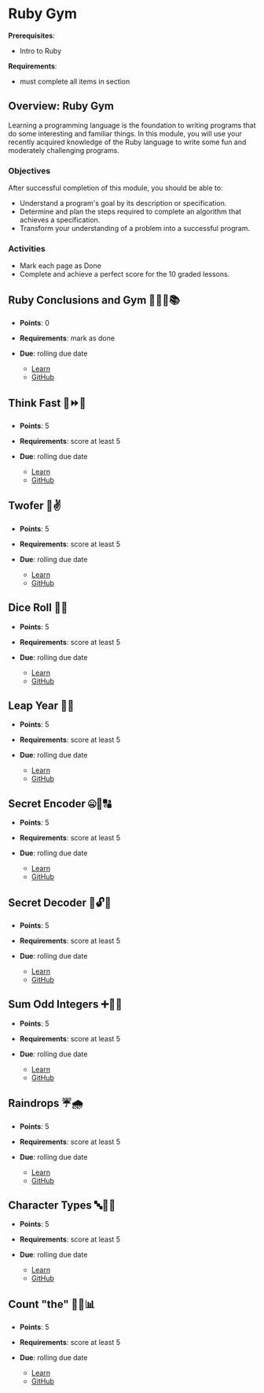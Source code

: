 # Ruby Gym

**Prerequisites**: 
- Intro to Ruby

**Requirements**:
- must complete all items in section

## Overview: Ruby Gym
Learning a programming language is the foundation to writing programs that do some interesting and familiar things. In this module, you will use your recently acquired knowledge of the Ruby language to write some fun and moderately challenging programs.

### Objectives
After successful completion of this module, you should be able to:

- Understand a program's goal by its description or specification.
- Determine and plan the steps required to complete an algorithm that achieves a specification.
- Transform your understanding of a problem into a successful program.

### Activities
- Mark each page as Done
- Complete and achieve a perfect score for the 10 graded lessons.

## Ruby Conclusions and Gym 💎🏋️‍♂️📚
- **Points**: 0
- **Requirements**: mark as done
- **Due**: rolling due date

  - [Learn](https://learn.firstdraft.com/lessons/20)
  - [GitHub](https://github.com/appdev-lessons/ruby-intro-conclusions-and-gym)

## Think Fast 🧠⏩💭
- **Points**: 5
- **Requirements**: score at least 5
- **Due**: rolling due date

  - [Learn](https://learn.firstdraft.com/lessons/82)
  - [GitHub](https://github.com/appdev-lessons/ruby-gym-think-fast)

## Twofer 🤝✌️
- **Points**: 5
- **Requirements**: score at least 5
- **Due**: rolling due date

  - [Learn](https://learn.firstdraft.com/lessons/83)
  - [GitHub](https://github.com/appdev-lessons/ruby-gym-twofer)

## Dice Roll 🎲🔄
- **Points**: 5
- **Requirements**: score at least 5
- **Due**: rolling due date

  - [Learn](https://learn.firstdraft.com/lessons/84)
  - [GitHub](https://github.com/appdev-lessons/ruby-gym-dice-roll)

## Leap Year 🦘📅
- **Points**: 5
- **Requirements**: score at least 5
- **Due**: rolling due date

  - [Learn](https://learn.firstdraft.com/lessons/88)
  - [GitHub](https://github.com/appdev-lessons/ruby-gym-leap-year)

## Secret Encoder 🤐🔐🔠
- **Points**: 5
- **Requirements**: score at least 5
- **Due**: rolling due date

  - [Learn](https://learn.firstdraft.com/lessons/86)
  - [GitHub](https://github.com/appdev-lessons/ruby-gym-secret-encoder)

## Secret Decoder 🤫🔓🔡
- **Points**: 5
- **Requirements**: score at least 5
- **Due**: rolling due date

  - [Learn](https://learn.firstdraft.com/lessons/87)
  - [GitHub](https://github.com/appdev-lessons/ruby-gym-secret-decoder)

## Sum Odd Integers ➕🧮🔢
- **Points**: 5
- **Requirements**: score at least 5
- **Due**: rolling due date

  - [Learn](https://learn.firstdraft.com/lessons/91)
  - [GitHub](https://github.com/appdev-lessons/ruby-gym-sum-odd-integers)

## Raindrops ☔🌧️
- **Points**: 5
- **Requirements**: score at least 5
- **Due**: rolling due date

  - [Learn](https://learn.firstdraft.com/lessons/89)
  - [GitHub](https://github.com/appdev-lessons/ruby-gym-raindrops)

## Character Types 🔤🧐🔢
- **Points**: 5
- **Requirements**: score at least 5
- **Due**: rolling due date

  - [Learn](https://learn.firstdraft.com/lessons/85)
  - [GitHub](https://github.com/appdev-lessons/ruby-gym-character-types)

## Count "the" 🔡🔢📊
- **Points**: 5
- **Requirements**: score at least 5
- **Due**: rolling due date

  - [Learn](https://learn.firstdraft.com/lessons/90)
  - [GitHub](https://github.com/appdev-lessons/ruby-gym-count-the)
